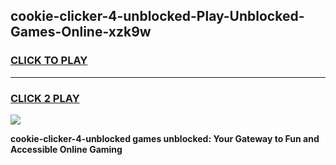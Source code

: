 
## cookie-clicker-4-unblocked-Play-Unblocked-Games-Online-xzk9w
<h3>
<a href="https://premium76.site?title=cookie-clicker-4-unblocked&ref=25A">CLICK TO PLAY</a></h3>
<hr>

<h3>
<a href="https://premium76.site?title=cookie-clicker-4-unblocked&ref=25A">CLICK 2 PLAY</a>
  
</h3>

<a href="https://premium76.site?title=cookie-clicker-4-unblocked&ref=25A"><img src="https://clearcache.store/games.png"></a>


**cookie-clicker-4-unblocked games unblocked: Your Gateway to Fun and Accessible Online Gaming**
